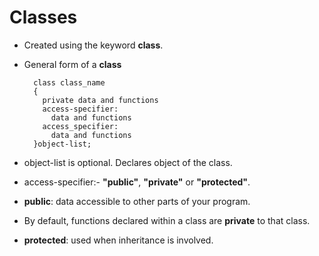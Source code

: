 # Classes
* Created using the keyword __class__.
* General form of a __class__
      
        class class_name
        {
          private data and functions
          access-specifier:
            data and functions
          access_specifier:
            data and functions
        }object-list;

* object-list is optional. Declares object of the class.
* access-specifier:- __"public"__, __"private"__ or __"protected"__.
* __public__: data accessible to other parts of your program.
* By default, functions declared within a class are __private__ to that class.
* __protected__: used when inheritance is involved. 
